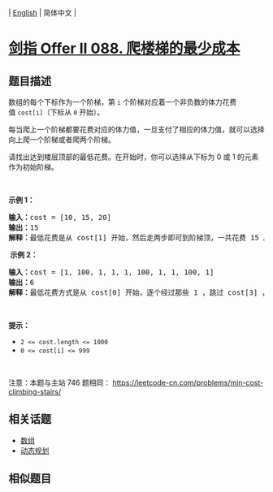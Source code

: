
| [English](README_EN.md) | 简体中文 |

# [剑指 Offer II 088. 爬楼梯的最少成本](https://leetcode-cn.com/problems/GzCJIP/)

## 题目描述

<p>数组的每个下标作为一个阶梯，第 <code>i</code> 个阶梯对应着一个非负数的体力花费值&nbsp;<code>cost[i]</code>（下标从 <code>0</code> 开始）。</p>

<p>每当爬上一个阶梯都要花费对应的体力值，一旦支付了相应的体力值，就可以选择向上爬一个阶梯或者爬两个阶梯。</p>

<p>请找出达到楼层顶部的最低花费。在开始时，你可以选择从下标为 0 或 1 的元素作为初始阶梯。</p>

<p>&nbsp;</p>

<p><strong>示例&nbsp;1：</strong></p>

<pre>
<strong>输入：</strong>cost = [10, 15, 20]
<strong>输出：</strong>15
<strong>解释：</strong>最低花费是从 cost[1] 开始，然后走两步即可到阶梯顶，一共花费 15 。
</pre>

<p><strong>&nbsp;示例 2：</strong></p>

<pre>
<strong>输入：</strong>cost = [1, 100, 1, 1, 1, 100, 1, 1, 100, 1]
<strong>输出：</strong>6
<strong>解释：</strong>最低花费方式是从 cost[0] 开始，逐个经过那些 1 ，跳过 cost[3] ，一共花费 6 。
</pre>

<p>&nbsp;</p>

<p><strong>提示：</strong></p>

<ul>
	<li><code>2 &lt;= cost.length &lt;= 1000</code></li>
	<li><code>0 &lt;= cost[i] &lt;= 999</code></li>
</ul>

<p>&nbsp;</p>

<p><meta charset="UTF-8" />注意：本题与主站 746&nbsp;题相同：&nbsp;<a href="https://leetcode-cn.com/problems/min-cost-climbing-stairs/">https://leetcode-cn.com/problems/min-cost-climbing-stairs/</a></p>


## 相关话题

- [数组](https://leetcode-cn.com/tag/array)
- [动态规划](https://leetcode-cn.com/tag/dynamic-programming)

## 相似题目


